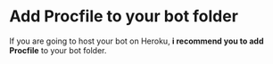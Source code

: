 # Add Procfile to your bot folder
If you are going to host your bot on Heroku, **i recommend you to add Procfile** to your bot folder.         